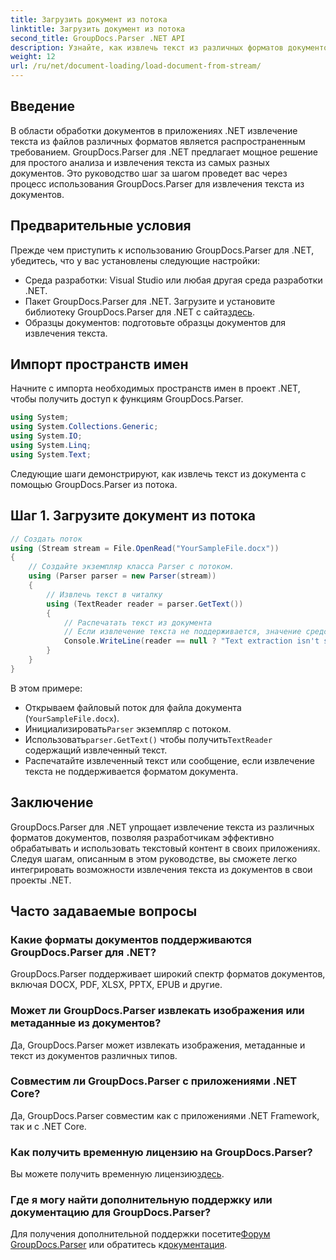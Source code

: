 ```yaml
---
title: Загрузить документ из потока
linktitle: Загрузить документ из потока
second_title: GroupDocs.Parser .NET API
description: Узнайте, как извлечь текст из различных форматов документов в .NET с помощью GroupDocs.Parser. Пошаговое руководство с примерами кода.
weight: 12
url: /ru/net/document-loading/load-document-from-stream/
---
```

## Введение
В области обработки документов в приложениях .NET извлечение текста из файлов различных форматов является распространенным требованием. GroupDocs.Parser для .NET предлагает мощное решение для простого анализа и извлечения текста из самых разных документов. Это руководство шаг за шагом проведет вас через процесс использования GroupDocs.Parser для извлечения текста из документов.
## Предварительные условия
Прежде чем приступить к использованию GroupDocs.Parser для .NET, убедитесь, что у вас установлены следующие настройки:
- Среда разработки: Visual Studio или любая другая среда разработки .NET.
-  Пакет GroupDocs.Parser для .NET. Загрузите и установите библиотеку GroupDocs.Parser для .NET с сайта[здесь](https://releases.groupdocs.com/parser/net/).
- Образцы документов: подготовьте образцы документов для извлечения текста.
## Импорт пространств имен
Начните с импорта необходимых пространств имен в проект .NET, чтобы получить доступ к функциям GroupDocs.Parser.
```csharp
using System;
using System.Collections.Generic;
using System.IO;
using System.Linq;
using System.Text;
```

Следующие шаги демонстрируют, как извлечь текст из документа с помощью GroupDocs.Parser из потока.
## Шаг 1. Загрузите документ из потока
```csharp
// Создать поток
using (Stream stream = File.OpenRead("YourSampleFile.docx"))
{
    // Создайте экземпляр класса Parser с потоком.
    using (Parser parser = new Parser(stream))
    {
        // Извлечь текст в читалку
        using (TextReader reader = parser.GetText())
        {
            // Распечатать текст из документа
            // Если извлечение текста не поддерживается, значение средства чтения будет нулевым.
            Console.WriteLine(reader == null ? "Text extraction isn't supported" : reader.ReadToEnd());
        }
    }
}
```
В этом примере:
- Открываем файловый поток для файла документа (`YourSampleFile.docx`).
-  Инициализировать`Parser` экземпляр с потоком.
-  Использовать`parser.GetText()` чтобы получить`TextReader` содержащий извлеченный текст.
- Распечатайте извлеченный текст или сообщение, если извлечение текста не поддерживается форматом документа.
## Заключение
GroupDocs.Parser для .NET упрощает извлечение текста из различных форматов документов, позволяя разработчикам эффективно обрабатывать и использовать текстовый контент в своих приложениях. Следуя шагам, описанным в этом руководстве, вы сможете легко интегрировать возможности извлечения текста из документов в свои проекты .NET.

## Часто задаваемые вопросы
### Какие форматы документов поддерживаются GroupDocs.Parser для .NET?
GroupDocs.Parser поддерживает широкий спектр форматов документов, включая DOCX, PDF, XLSX, PPTX, EPUB и другие.
### Может ли GroupDocs.Parser извлекать изображения или метаданные из документов?
Да, GroupDocs.Parser может извлекать изображения, метаданные и текст из документов различных типов.
### Совместим ли GroupDocs.Parser с приложениями .NET Core?
Да, GroupDocs.Parser совместим как с приложениями .NET Framework, так и с .NET Core.
### Как получить временную лицензию на GroupDocs.Parser?
 Вы можете получить временную лицензию[здесь](https://purchase.groupdocs.com/temporary-license/).
### Где я могу найти дополнительную поддержку или документацию для GroupDocs.Parser?
 Для получения дополнительной поддержки посетите[Форум GroupDocs.Parser](https://forum.groupdocs.com/c/parser/17) или обратитесь к[документация](https://tutorials.groupdocs.com/parser/net/).
